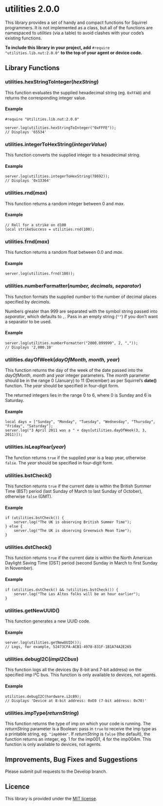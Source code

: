 # utilities 2.0.0 #

This library provides a set of handy and compact functions for Squirrel programmers. It is not implemented as a class, but all of the functions are namespaced to *utilities* (via a table) to avoid clashes with your code’s existing functions.

**To include this library in your project, add** `#require "utilities.lib.nut:2.0.0"` **to the top of your agent or device code.**

## Library Functions ##

### utilities.hexStringToInteger(*hexString*) ###

This function evaluates the supplied hexadecimal string (eg. `0xFFA0`) and returns the corresponding integer value.

#### Example ####

```squirrel
#require "Utilities.lib.nut:2.0.0"

server.log(utilities.hexStringToInteger("0xFFFE"));
// Displays '65534'
```

### utilities.integerToHexString(*integerValue*) ###

This function converts the supplied integer to a hexadecimal string.

#### Example ####

```squirrel
server.log(utilities.integerToHexString(78692));
// Displays '0x13364'
```

### utilities.rnd(*max*) ###

This function returns a random integer between 0 and *max*.

#### Example ####

```squirrel
// Roll for a strike on d100
local strikeSuccess = utilities.rnd(100);
```

### utilities.frnd(*max*) ###

This function returns a random float between 0.0 and *max*.

#### Example ####

```squirrel
server.log(utilities.frnd(100));
```

### utilities.numberFormatter(*number, decimals, separator*) ###

This function formats the supplied *number* to the number of decimal places specified by *decimals*.

Numbers greater than 999 are separated with the symbol string passed into *separator*, which defaults to `,`. Pass in an empty string (`""`) if you don’t want a separator to be used.

#### Example ####

```squirrel
server.log(utilities.numberFormatter("2000.099999", 2, ","));
// Displays '2,000.10'
```

### utilities.dayOfWeek(*dayOfMonth, month, year*) ###

This function returns the day of the week of the date passed into the *dayOfMonth*, *month* and *year* integer parameters. The *month* parameter should be in the range 0 (January) to 11 (December) as per Squirrel’s **date()** function. The *year* should be specified in four-digit form.

The returned integers lies in the range 0 to 6, where 0 is Sunday and 6 is Saturday.

#### Example ####

```squirrel
local days = ["Sunday", "Monday", "Tuesday", "Wednesday", "Thursday", "Friday", "Saturday"];
server.log("3 April 2011 was a " + days[utilities.dayOfWeek(3, 3, 2011)]);
```

### utilities.isLeapYear(*year*) ###

The function returns `true` if the supplied year is a leap year, otherwise `false`. The *year* should be specified in four-digit form.

### utilities.bstCheck() ###

This function returns `true` if the current date is within the British Summer Time (BST) period (last Sunday of March to last Sunday of October), otherwise `false` (GMT).

#### Example ####

```squirrel
if (utilities.bstCheck()) {
    server.log("The UK is observing British Summer Time");
} else {
    server.log("The UK is observing Greenwich Mean Time");
}
```

### utilities.dstCheck() ###

This function returns `true` if the current date is within the North American Daylight Saving Time (DST) period (second Sunday in March to first Sunday in November).

#### Example ####

```squirrel
if (utilities.dstCheck() && !utilities.bstCheck()) {
    server.log("The Los Altos folks will be an hour earlier");
}
```

### utilities.getNewUUID() ###

This function generates a new UUID code.

#### Example ####

```squirrel
server.log(utilities.getNewUUID());
// Logs, for example, 52473CFA-ACB1-4978-831F-1B1A74A2E265
```

### utilities.debugI2C(*impI2Cbus*) ###

This function logs all the devices (by 8-bit and 7-bit address) on the specified imp I&sup2;C bus. This function is only available to devices, not agents.

#### Example ####

```squirrel
utilities.debugI2C(hardware.i2c89);
// Displays 'Device at 8-bit address: 0xE0 (7-bit address: 0x70)'
```

### utilities.impType(*returnString*) ###

This function returns the type of imp on which your code is running. The *returnString* parameter is a Boolean: pass in `true` to receive the imp type as a printable string, eg. `"imp004m"`. If *returnString* is `false` (the default), the function returns an integer, eg. 1 for the imp001, 4 for the imp004m.  This function is only available to devices, not agents.

## Improvements, Bug Fixes and Suggestions ##

Please submit pull requests to the Develop branch.

## Licence ##

This library is provided under the [MIT license](LICENSE).
